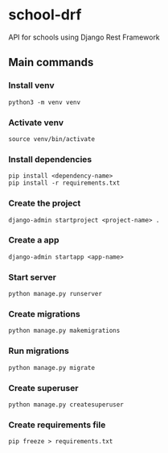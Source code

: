 # school-drf

API for schools using Django Rest Framework

## Main commands

### Install venv

```
python3 -m venv venv
```

### Activate venv

```
source venv/bin/activate
```

### Install dependencies

```
pip install <dependency-name>
pip install -r requirements.txt
```

### Create the project

```
django-admin startproject <project-name> .
```

### Create a app

```
django-admin startapp <app-name>
```

### Start server

```
python manage.py runserver
```

### Create migrations

```
python manage.py makemigrations
```

### Run migrations

```
python manage.py migrate
```

### Create superuser

```
python manage.py createsuperuser
```

### Create requirements file

```
pip freeze > requirements.txt
```
